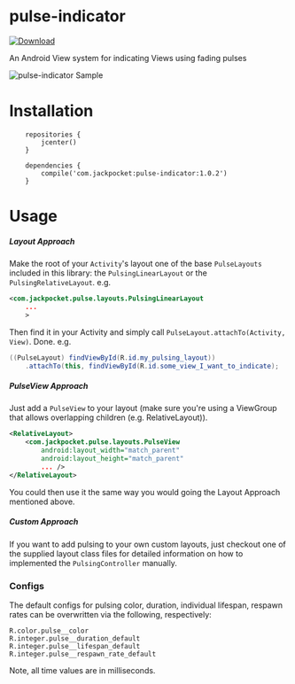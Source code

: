 # pulse-indicator

[![Download](https://api.bintray.com/packages/jackpocket/maven/pulse-indicator/images/download.svg) ](https://bintray.com/jackpocket/maven/pulse-indicator/_latestVersion)

An Android View system for indicating Views using fading pulses

![pulse-indicator Sample](https://github.com/jackpocket/android-pulse-indicator/raw/master/pulse.gif)

# Installation

```
    repositories {
        jcenter()
    }

    dependencies {
        compile('com.jackpocket:pulse-indicator:1.0.2')
    }
```

# Usage

##### Layout Approach

Make the root of your `Activity`'s layout one of the base `PulseLayouts` included in this library: the `PulsingLinearLayout` or the `PulsingRelativeLayout`. e.g.

```xml
<com.jackpocket.pulse.layouts.PulsingLinearLayout 
    ...
    >
``` 

Then find it in your Activity and simply call `PulseLayout.attachTo(Activity, View)`. Done. e.g.

```java
((PulseLayout) findViewById(R.id.my_pulsing_layout))
    .attachTo(this, findViewById(R.id.some_view_I_want_to_indicate);
```

##### PulseView Approach

Just add a `PulseView` to your layout (make sure you're using a ViewGroup that allows overlapping children (e.g. RelativeLayout)).

```xml
<RelativeLayout>
    <com.jackpocket.pulse.layouts.PulseView
        android:layout_width="match_parent"
        android:layout_height="match_parent"
        ... />
</RelativeLayout>
``` 

You could then use it the same way you would going the Layout Approach mentioned above.

##### Custom Approach

If you want to add pulsing to your own custom layouts, just checkout one of the supplied layout class files for detailed information on how to implemented the `PulsingController` manually.

### Configs

The default configs for pulsing color, duration, individual lifespan, respawn rates can be overwritten via the following, respectively:

    R.color.pulse__color
    R.integer.pulse__duration_default
    R.integer.pulse__lifespan_default
    R.integer.pulse__respawn_rate_default

Note, all time values are in milliseconds.



